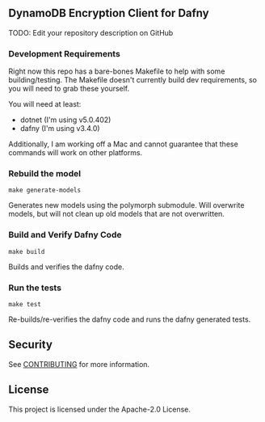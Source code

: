 ## DynamoDB Encryption Client for Dafny

TODO: Edit your repository description on GitHub

### Development Requirements

Right now this repo has a bare-bones Makefile to help with some building/testing.
The Makefile doesn't currently build dev requirements, so you will need to grab these yourself.

You will need at least:
- dotnet (I'm using v5.0.402)
- dafny (I'm using v3.4.0)

Additionally, I am working off a Mac and cannot guarantee that these commands will work on other platforms.

### Rebuild the model

```
make generate-models
```

Generates new models using the polymorph submodule.
Will overwrite models, but will not clean up old models that are not overwritten.

### Build and Verify Dafny Code

```
make build
```

Builds and verifies the dafny code.

### Run the tests

```
make test
```

Re-builds/re-verifies the dafny code and runs the dafny generated tests.

## Security

See [CONTRIBUTING](CONTRIBUTING.md#security-issue-notifications) for more information.

## License

This project is licensed under the Apache-2.0 License.

